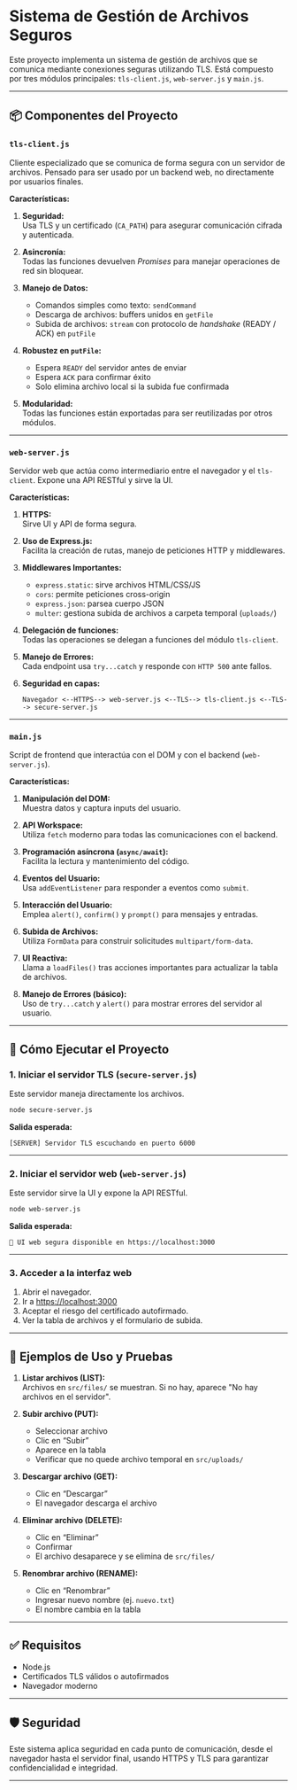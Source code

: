 # Sistema de Gestión de Archivos Seguros

Este proyecto implementa un sistema de gestión de archivos que se comunica mediante conexiones seguras utilizando TLS. Está compuesto por tres módulos principales: `tls-client.js`, `web-server.js` y `main.js`.

---

## 📦 Componentes del Proyecto

### `tls-client.js`

Cliente especializado que se comunica de forma segura con un servidor de archivos. Pensado para ser usado por un backend web, no directamente por usuarios finales.

**Características:**

1. **Seguridad:**  
   Usa TLS y un certificado (`CA_PATH`) para asegurar comunicación cifrada y autenticada.

2. **Asincronía:**  
   Todas las funciones devuelven *Promises* para manejar operaciones de red sin bloquear.

3. **Manejo de Datos:**
   - Comandos simples como texto: `sendCommand`
   - Descarga de archivos: buffers unidos en `getFile`
   - Subida de archivos: `stream` con protocolo de *handshake* (READY / ACK) en `putFile`

4. **Robustez en `putFile`:**
   - Espera `READY` del servidor antes de enviar
   - Espera `ACK` para confirmar éxito
   - Solo elimina archivo local si la subida fue confirmada

5. **Modularidad:**  
   Todas las funciones están exportadas para ser reutilizadas por otros módulos.

---

### `web-server.js`

Servidor web que actúa como intermediario entre el navegador y el `tls-client`. Expone una API RESTful y sirve la UI.

**Características:**

1. **HTTPS:**  
   Sirve UI y API de forma segura.

2. **Uso de Express.js:**  
   Facilita la creación de rutas, manejo de peticiones HTTP y middlewares.

3. **Middlewares Importantes:**
   - `express.static`: sirve archivos HTML/CSS/JS
   - `cors`: permite peticiones cross-origin
   - `express.json`: parsea cuerpo JSON
   - `multer`: gestiona subida de archivos a carpeta temporal (`uploads/`)

4. **Delegación de funciones:**  
   Todas las operaciones se delegan a funciones del módulo `tls-client`.

5. **Manejo de Errores:**  
   Cada endpoint usa `try...catch` y responde con `HTTP 500` ante fallos.

6. **Seguridad en capas:**

   ```
   Navegador <--HTTPS--> web-server.js <--TLS--> tls-client.js <--TLS--> secure-server.js
   ```

---

### `main.js`

Script de frontend que interactúa con el DOM y con el backend (`web-server.js`).

**Características:**

1. **Manipulación del DOM:**  
   Muestra datos y captura inputs del usuario.

2. **API Workspace:**  
   Utiliza `fetch` moderno para todas las comunicaciones con el backend.

3. **Programación asíncrona (`async/await`):**  
   Facilita la lectura y mantenimiento del código.

4. **Eventos del Usuario:**  
   Usa `addEventListener` para responder a eventos como `submit`.

5. **Interacción del Usuario:**  
   Emplea `alert()`, `confirm()` y `prompt()` para mensajes y entradas.

6. **Subida de Archivos:**  
   Utiliza `FormData` para construir solicitudes `multipart/form-data`.

7. **UI Reactiva:**  
   Llama a `loadFiles()` tras acciones importantes para actualizar la tabla de archivos.

8. **Manejo de Errores (básico):**  
   Uso de `try...catch` y `alert()` para mostrar errores del servidor al usuario.

---

## 🚀 Cómo Ejecutar el Proyecto

### 1. Iniciar el servidor TLS (`secure-server.js`)

Este servidor maneja directamente los archivos.

```bash
node secure-server.js
```

**Salida esperada:**

```
[SERVER] Servidor TLS escuchando en puerto 6000
```

---

### 2. Iniciar el servidor web (`web-server.js`)

Este servidor sirve la UI y expone la API RESTful.

```bash
node web-server.js
```

**Salida esperada:**

```
🔐 UI web segura disponible en https://localhost:3000
```

---

### 3. Acceder a la interfaz web

1. Abrir el navegador.
2. Ir a [https://localhost:3000](https://localhost:3000)
3. Aceptar el riesgo del certificado autofirmado.
4. Ver la tabla de archivos y el formulario de subida.

---

## 🧪 Ejemplos de Uso y Pruebas

1. **Listar archivos (LIST):**  
   Archivos en `src/files/` se muestran. Si no hay, aparece "No hay archivos en el servidor".

2. **Subir archivo (PUT):**
   - Seleccionar archivo
   - Clic en “Subir”
   - Aparece en la tabla
   - Verificar que no quede archivo temporal en `src/uploads/`

3. **Descargar archivo (GET):**
   - Clic en “Descargar”
   - El navegador descarga el archivo

4. **Eliminar archivo (DELETE):**
   - Clic en “Eliminar”
   - Confirmar
   - El archivo desaparece y se elimina de `src/files/`

5. **Renombrar archivo (RENAME):**
   - Clic en “Renombrar”
   - Ingresar nuevo nombre (ej. `nuevo.txt`)
   - El nombre cambia en la tabla

---

## ✅ Requisitos

- Node.js
- Certificados TLS válidos o autofirmados
- Navegador moderno

---

## 🛡️ Seguridad

Este sistema aplica seguridad en cada punto de comunicación, desde el navegador hasta el servidor final, usando HTTPS y TLS para garantizar confidencialidad e integridad.

---
